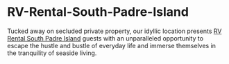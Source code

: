 # RV-Rental-South-Padre-Island
Tucked away on secluded private property, our idyllic location presents [RV Rental South Padre Island](https://stayandgoservices.com/) guests with an unparalleled opportunity to escape the hustle and bustle of everyday life and immerse themselves in the tranquility of seaside living.
